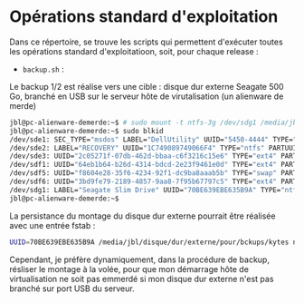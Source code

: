 # Opérations standard d'exploitation

Dans ce répertoire, se trouve les scripts qui permettent d'exécuter toutes les opérations standard d'exploitatioon, soit, pour chaque release : 
* `backup.sh` : 

Le backup 1/2 est réalise vers une cible : disque dur externe Seagate 500 Go, branché en USB sur le serveur hôte de virutalisation (un alienware de merde)

```bash
jbl@pc-alienware-demerde:~$ # sudo mount -t ntfs-3g /dev/sdg1 /media/jbl/disque/dur/externe/pour/bckups/kytes
jbl@pc-alienware-demerde:~$ sudo blkid
/dev/sde1: SEC_TYPE="msdos" LABEL="DellUtility" UUID="5450-4444" TYPE="vfat" PARTUUID="76055135-01"
/dev/sde2: LABEL="RECOVERY" UUID="1C749089749066F4" TYPE="ntfs" PARTUUID="76055135-02"
/dev/sde3: UUID="2c05271f-07db-462d-bbaa-c6f3216c15e6" TYPE="ext4" PARTUUID="76055135-03"
/dev/sdf1: UUID="64eb1b64-b26d-4314-bdcd-2e23f9461e0d" TYPE="ext4" PARTUUID="34fdd845-01"
/dev/sdf5: UUID="f8604e28-35f6-4234-92f1-dc9ba8aaab5b" TYPE="swap" PARTUUID="34fdd845-05"
/dev/sdf6: UUID="3bd9fe79-2189-4857-9aa8-7f95b67797c5" TYPE="ext4" PARTUUID="34fdd845-06"
/dev/sdg1: LABEL="Seagate Slim Drive" UUID="70BE639EBE635B9A" TYPE="ntfs" PARTUUID="77c975a2-01"
jbl@pc-alienware-demerde:~$ 

```

La persistance du montage du disque dur externe pourrait être réalisée avec une entrée fstab : 

```bash
UUID=70BE639EBE635B9A /media/jbl/disque/dur/externe/pour/bckups/kytes ntfs-3g  errors=remount-ro 0 1
```

Cependant, je préfère dynamiquement, dans la procédure de backup, résliser le montage à la volée, pour que mon démarrage hôte de virtualisation ne soit pas emmerdé si mon disque dur externe n'est pas branché sur port USB du serveur.
 
